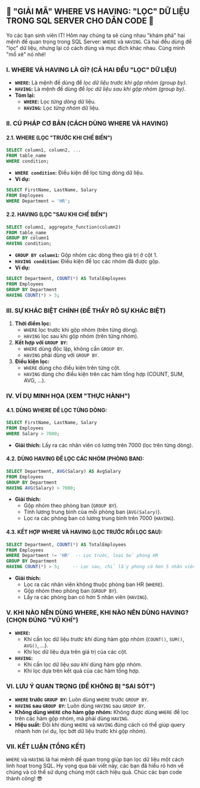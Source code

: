 ## **🚀 "GIẢI MÃ" WHERE VS HAVING: "LỌC" DỮ LIỆU TRONG SQL SERVER CHO DÂN CODE 🚀**

Yo các bạn sinh viên IT! Hôm nay chúng ta sẽ cùng nhau "khám phá" hai mệnh đề quan trọng trong SQL Server: `WHERE` và
`HAVING`. Cả hai đều dùng để "lọc" dữ liệu, nhưng lại có cách dùng và mục đích khác nhau. Cùng mình "mổ xẻ" nó nhé!

### **I. WHERE VÀ HAVING LÀ GÌ? (CẢ HAI ĐỀU "LỌC" DỮ LIỆU)**

- **`WHERE`:** Là mệnh đề dùng để _lọc dữ liệu trước khi gộp nhóm (group by)_.
- **`HAVING`:** Là mệnh đề dùng để _lọc dữ liệu sau khi gộp nhóm (group by)_.
- **Tóm lại:**
    - **`WHERE`:** Lọc _từng dòng_ dữ liệu.
    - **`HAVING`:** Lọc _từng nhóm_ dữ liệu.

### **II. CÚ PHÁP CƠ BẢN (CÁCH DÙNG WHERE VÀ HAVING)**

#### **2.1. WHERE (LỌC "TRƯỚC KHI CHẾ BIẾN")**

```sql
SELECT column1, column2, ...
FROM table_name
WHERE condition;
```

- **`WHERE condition`:** Điều kiện để lọc từng dòng dữ liệu.
- **Ví dụ:**

```sql
SELECT FirstName, LastName, Salary
FROM Employees
WHERE Department = 'HR';
```

#### **2.2. HAVING (LỌC "SAU KHI CHẾ BIẾN")**

```sql
SELECT column1, aggregate_function(column2)
FROM table_name
GROUP BY column1
HAVING condition;
```

- **`GROUP BY column1`:** Gộp nhóm các dòng theo giá trị ở cột 1.
- **`HAVING condition`:** Điều kiện để lọc các nhóm đã được gộp.
- **Ví dụ:**

```sql
SELECT Department, COUNT(*) AS TotalEmployees
FROM Employees
GROUP BY Department
HAVING COUNT(*) > 5;
```

### **III. SỰ KHÁC BIỆT CHÍNH (ĐỂ THẤY RÕ SỰ KHÁC BIỆT)**

1. **Thời điểm lọc:**
    - `WHERE` lọc trước khi gộp nhóm (trên từng dòng).
    - `HAVING` lọc sau khi gộp nhóm (trên từng nhóm).
2. **Kết hợp với `GROUP BY`:**
    - `WHERE` dùng độc lập, không cần `GROUP BY`.
    - `HAVING` phải dùng với `GROUP BY`.
3. **Điều kiện lọc:**
    - `WHERE` dùng cho điều kiện trên từng cột.
    - `HAVING` dùng cho điều kiện trên các hàm tổng hợp (COUNT, SUM, AVG, ...).

### **IV. VÍ DỤ MINH HỌA (XEM "THỰC HÀNH")**

#### **4.1. DÙNG WHERE ĐỂ LỌC TỪNG DÒNG:**

```sql
SELECT FirstName, LastName, Salary
FROM Employees
WHERE Salary > 7000;
```

- **Giải thích:** Lấy ra các nhân viên có lương trên 7000 (lọc trên từng dòng).

#### **4.2. DÙNG HAVING ĐỂ LỌC CÁC NHÓM (PHÒNG BAN):**

```sql
SELECT Department, AVG(Salary) AS AvgSalary
FROM Employees
GROUP BY Department
HAVING AVG(Salary) > 7000;
```

- **Giải thích:**
    - Gộp nhóm theo phòng ban (`GROUP BY`).
    - Tính lương trung bình của mỗi phòng ban (`AVG(Salary)`).
    - Lọc ra các phòng ban có lương trung bình trên 7000 (`HAVING`).

#### **4.3. KẾT HỢP WHERE VÀ HAVING (LỌC TRƯỚC RỒI LỌC SAU):**

```sql
SELECT Department, COUNT(*) AS TotalEmployees
FROM Employees
WHERE Department != 'HR'  -- Lọc trước, loại bỏ phòng HR
GROUP BY Department
HAVING COUNT(*) > 5;     -- Lọc sau, chỉ lấy phòng có hơn 5 nhân viên
```

- **Giải thích:**
    - Lọc ra các nhân viên không thuộc phòng ban HR (`WHERE`).
    - Gộp nhóm theo phòng ban (`GROUP BY`).
    - Lấy ra các phòng ban có hơn 5 nhân viên (`HAVING`).

### **V. KHI NÀO NÊN DÙNG WHERE, KHI NÀO NÊN DÙNG HAVING? (CHỌN ĐÚNG "VŨ KHÍ")**

- **`WHERE`:**
    - Khi cần lọc dữ liệu _trước khi_ dùng hàm gộp nhóm (`COUNT()`, `SUM()`, `AVG()`, ...).
    - Khi lọc dữ liệu dựa trên giá trị của các cột.
- **`HAVING`:**
    - Khi cần lọc dữ liệu _sau khi_ dùng hàm gộp nhóm.
    - Khi lọc dựa trên kết quả của các hàm tổng hợp.

### **VI. LƯU Ý QUAN TRỌNG (ĐỂ KHÔNG BỊ "SAI SÓT")**

- **`WHERE` trước `GROUP BY`:** Luôn dùng `WHERE` trước `GROUP BY`.
- **`HAVING` sau `GROUP BY`:** Luôn dùng `HAVING` sau `GROUP BY`.
- **Không dùng `WHERE` cho hàm gộp nhóm:** Không được dùng `WHERE` để lọc trên các hàm gộp nhóm, mà phải dùng `HAVING`.
- **Hiệu suất:** Đôi khi dùng `WHERE` và `HAVING` đúng cách có thể giúp query nhanh hơn (ví dụ, lọc bớt dữ liệu trước
  khi gộp nhóm).

### **VII. KẾT LUẬN (TỔNG KẾT)**

`WHERE` và `HAVING` là hai mệnh đề quan trọng giúp bạn lọc dữ liệu một cách linh hoạt trong SQL. Hy vọng qua bài viết
này, các bạn đã hiểu rõ hơn về chúng và có thể sử dụng chúng một cách hiệu quả. Chúc các bạn code thành công! 😎
